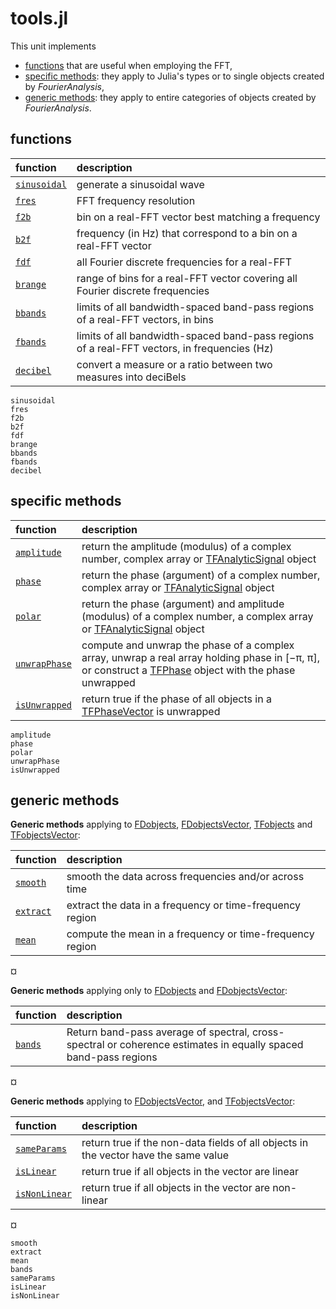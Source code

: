# tools.jl

This unit implements
- [functions](@ref) that are useful when employing the FFT,
- [specific methods](@ref): they apply to Julia's types or to single objects created by *FourierAnalysis*,
- [generic methods](@ref): they apply to entire categories of objects created by *FourierAnalysis*.

## functions

|         function         |           description             |
|:-------------------------|:----------------------------------|
| [`sinusoidal`](@ref) | generate a sinusoidal wave |
| [`fres`](@ref)       | FFT frequency resolution |
| [`f2b`](@ref)        | bin on a real-FFT vector best matching a frequency |
| [`b2f`](@ref)        | frequency (in Hz) that correspond to a bin on a real-FFT vector|
| [`fdf`](@ref)        | all Fourier discrete frequencies for a real-FFT |
| [`brange`](@ref)     | range of bins for a real-FFT vector covering all Fourier discrete frequencies |
| [`bbands`](@ref)     | limits of all bandwidth-spaced band-pass regions of a real-FFT vectors, in bins |
| [`fbands`](@ref)     | limits of all bandwidth-spaced band-pass regions of a real-FFT vectors, in frequencies (Hz) |
| [`decibel`](@ref)         | convert a measure or a ratio between two measures into deciBels |

```@docs
sinusoidal
fres
f2b
b2f
fdf
brange
bbands
fbands
decibel
```

## specific methods

|      function        |           description             |
|:---------------------|:----------------------------------|
| [`amplitude`](@ref)  | return the amplitude (modulus) of a complex number, complex array or [TFAnalyticSignal](@ref) object|
| [`phase`](@ref)      | return the phase (argument) of a complex number, complex array or  [TFAnalyticSignal](@ref) object|
| [`polar`](@ref)      | return the phase (argument) and amplitude (modulus) of a complex number, a complex array or [TFAnalyticSignal](@ref) object|
| [`unwrapPhase`](@ref)| compute and unwrap the phase of a complex array, unwrap a real array holding phase in [−π, π], or construct a [TFPhase](@ref) object with the phase unwrapped|
| [`isUnwrapped`](@ref)| return true if the phase of all objects in a [TFPhaseVector](@ref) is unwrapped|

```@docs
amplitude
phase
polar
unwrapPhase
isUnwrapped
```

## generic methods

**Generic methods** applying to [FDobjects](@ref), [FDobjectsVector](@ref), [TFobjects](@ref) and [TFobjectsVector](@ref):

|      function     |           description             |
|:------------------|:----------------------------------|
| [`smooth`](@ref)  | smooth the data across frequencies and/or across time    |
| [`extract`](@ref) | extract the data in a frequency or time-frequency region |
| [`mean`](@ref)    | compute the mean in a frequency or time-frequency region |
¤

**Generic methods** applying only to [FDobjects](@ref) and [FDobjectsVector](@ref):

|     function    |           description             |
|:----------------|:----------------------------------|
| [`bands`](@ref) |  Return band-pass average of spectral, cross-spectral or coherence estimates in equally spaced band-pass regions |
¤

**Generic methods** applying to [FDobjectsVector](@ref),
and [TFobjectsVector](@ref):

|       function       |           description             |
|:---------------------|:----------------------------------|
| [`sameParams`](@ref) | return true if the non-data fields of all objects in the vector have the same value |
| [`isLinear`](@ref)   | return true if all objects in the vector are linear |
| [`isNonLinear`](@ref)| return true if all objects in the vector are non-linear |
¤

```@docs
smooth
extract
mean
bands
sameParams
isLinear
isNonLinear
```
